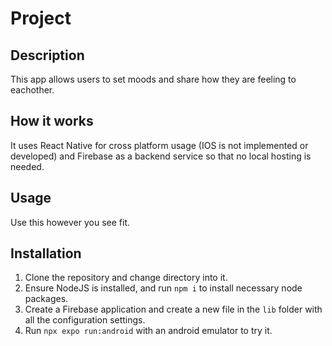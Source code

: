 # Project

## Description

This app allows users to set moods and share how they are feeling to eachother.

## How it works

It uses React Native for cross platform usage (IOS is not implemented or developed) and Firebase as a backend service so that no local hosting is needed.

## Usage

Use this however you see fit.

## Installation

1. Clone the repository and change directory into it.
2. Ensure NodeJS is installed, and run `npm i` to install necessary node packages.
3. Create a Firebase application and create a new file in the `lib` folder with all the configuration settings.
4. Run `npx expo run:android` with an android emulator to try it.

